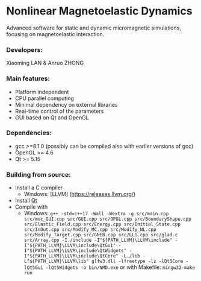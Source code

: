 # Nonlinear Magnetoelastic Dynamics 
 
Advanced software for static and dynamic micromagnetic simulations, focusing on magnetoelastic interaction.

### Developers:
  Xiaoming LAN & Anruo ZHONG

### Main features:
  * Platform independent
  * CPU parallel computing
  * Minimal dependency on external libraries
  * Real-time control of the parameters
  * GUI based on Qt and OpenGL

### Dependencies:
  * gcc >=8.1.0 (possibly can be compiled also with earlier versions of gcc)
  * OpenGL >= 4.6
  * Qt >= 5.15

### Building from source:
  * Install a C compiler
    - Windows: [LLVM] (https://releases.llvm.org/)
  * Install [Qt](https://www.qt.io/download-open-source)
  * Compile with 
    - Windows: `g++ -std=c++17 -Wall -Wextra -g src/main.cpp src/moc_GUI.cpp src/GUI.cpp src/OPGL.cpp src/BoundaryShape.cpp src/Elastic_Field.cpp src/Energy.cpp src/Initial_State.cpp src/InOut.cpp src/Modify_MC.cpp src/Modify_NL.cpp src/Modify_Target.cpp src/GNEB.cpp src/LLG.cpp src/glad.c src/Array.cpp -I./include -I"${PATH_LLVM}\LLVM\include" -I"${PATH_LLVM}\LLVM\include\QtGui" -I"${PATH_LLVM}\LLVM\include\QtWidgets" -I"${PATH_LLVM}\LLVM\include\QtCore" -L./lib -L"${PATH_LLVM}\LLVM\lib" glfw3.dll -lfreetype -lz -lQt5Core -lQt5Gui -lQt5Widgets -o bin/NMD.exe` or with Makefile: `mingw32-make run`

